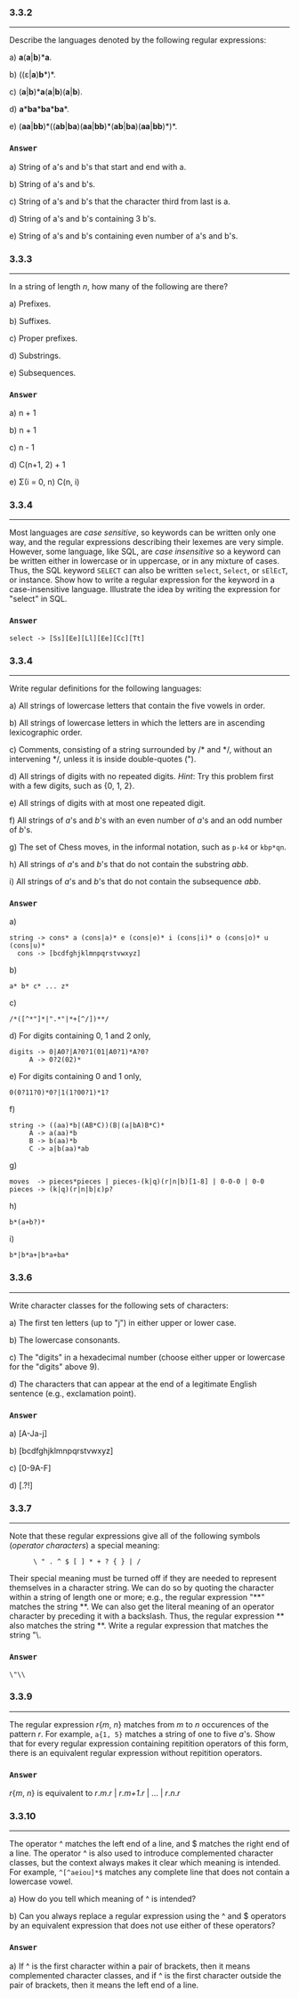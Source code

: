 ### 3.3.2
***
Describe the languages denoted by the following regular expressions:

a) **a**(**a**|**b**)***a**.

b) ((ε|**a**)**b***)*.

c) (**a**|**b**)***a**(**a**|**b**)(**a**|**b**).

d) **a**\***ba**\***ba**\***ba**\*.

e) (**aa**|**bb**)\*((**ab**|**ba**)(**aa**|**bb**)\*(**ab**|**ba**)(**aa**|**bb**)\*)\*.

### `Answer`
a) String of a's and b's that start and end with a.

b) String of a's and b's.

c) String of a's and b's that the character third from last is a.

d) String of a's and b's containing 3 b's.

e) String of a's and b's containing even number of a's and b's.

### 3.3.3
***
In a string of length *n*, how many of the following are there?

a) Prefixes.

b) Suffixes.

c) Proper prefixes.

d) Substrings.

e) Subsequences.

### `Answer`
a) n + 1

b) n + 1

c) n - 1

d) C(n+1, 2) + 1

e) Σ(i = 0, n) C(n, i)

### 3.3.4
***
Most languages are *case sensitive*, so keywords can be written only one way, and the regular expressions describing their lexemes are very simple. However, some language, like SQL, are *case insensitive* so a keyword can be written either in lowercase or in uppercase, or in any mixture of cases. Thus, the SQL keyword ```SELECT``` can also be written ```select```, ```Select```, or ```sElEcT```, or instance. Show how to write a regular expression for the keyword in a case-insensitive language. Illustrate the idea by writing the expression for "select" in SQL.

### `Answer`
```
select -> [Ss][Ee][Ll][Ee][Cc][Tt]
```

### 3.3.4
***
Write regular definitions for the following languages:

a) All strings of lowercase letters that contain the five vowels in order.

b) All strings of lowercase letters in which the letters are in ascending lexicographic order.

c) Comments, consisting of a string surrounded by /* and */, without an intervening */, unless it is inside double-quotes (").

d) All strings of digits with no repeated digits. *Hint*: Try this problem first with a few digits, such as {0, 1, 2}.

e) All strings of digits with at most one repeated digit.

f) All strings of *a*'s and *b*'s with an even number of *a*'s and an odd number of *b*'s.

g) The set of Chess moves, in the informal notation, such as ```p-k4``` or ```kbp*qn```.

h) All strings of *a*'s and *b*'s that do not contain the substring *abb*.

i) All strings of *a*'s and *b*'s that do not contain the subsequence *abb*.

### `Answer`
a)
```
string -> cons* a (cons|a)* e (cons|e)* i (cons|i)* o (cons|o)* u (cons|u)*
  cons -> [bcdfghjklmnpqrstvwxyz]
```
b)
```
a* b* c* ... z*
```
c)
```
/*([^*"]*|".*"|*+[^/])**/
```
d) For digits containing 0, 1 and 2 only,
```
digits -> 0|A0?|A?0?1(01|A0?1)*A?0?
     A -> 0?2(02)*
```
e) For digits containing 0 and 1 only,
```
0(0?11?0)*0?|1(1?00?1)*1?
```
f)
```
string -> ((aa)*b|(AB*C))(B|(a|bA)B*C)*
     A -> a(aa)*b
     B -> b(aa)*b
     C -> a|b(aa)*ab
```
g)
```
moves  -> pieces*pieces | pieces-(k|q)(r|n|b)[1-8] | 0-0-0 | 0-0
pieces -> (k|q)(r|n|b|ε)p?
```
h)
```
b*(a+b?)*
```
i)
```
b*|b*a+|b*a+ba*
```


### 3.3.6
***
Write character classes for the following sets of characters:

a) The first ten letters (up to "j") in either upper or lower case.

b) The lowercase consonants.

c) The "digits" in a hexadecimal number (choose either upper or lowercase for the "digits" above 9).

d) The characters that can appear at the end of a legitimate English sentence (e.g., exclamation point).

### `Answer`
a) [A-Ja-j]

b) [bcdfghjklmnpqrstvwxyz]

c) [0-9A-F]

d) [.?!]

### 3.3.7
***
Note that these regular expressions give all of the following symbols (*operator characters*) a special meaning:
```
      \ " . ^ $ [ ] * + ? { } | /
```
Their special meaning must be turned off if they are needed to represent themselves in a character string. We can do so by quoting the character within a string of length one or more; e.g., the regular expression "**" matches the string **. We can also get the literal meaning of an operator character by preceding it with a backslash. Thus, the regular expression \*\* also matches the string **. Write a regular expression that matches the string "\\.

### `Answer`
```
\"\\
```

### 3.3.9
***
The regular expression *r*{*m*, *n*} matches from *m* to *n* occurences of the pattern *r*. For example, ```a{1, 5}``` matches a string of one to five *a*'s. Show that for every regular expression containing repitition operators of this form, there is an equivalent regular expression without repitition operators.

### `Answer`
*r*{*m*, *n*} is equivalent to *r*.*m*.*r* | *r*.*m+1*.*r* | ... | *r*.*n*.*r*

### 3.3.10
***
The operator ^ matches the left end of a line, and $ matches the right end of a line. The operator ^ is also used to introduce complemented character classes, but the context always makes it clear which meaning is intended. For example, ```^[^aeiou]*$``` matches any complete line that does not contain a lowercase vowel.

a) How do you tell which meaning of ^ is intended?

b) Can you always replace a regular expression using the ^ and $ operators by an equivalent expression that does not use either of these operators?

### `Answer`
a) If ^ is the first character within a pair of brackets, then it means complemented character classes, and if ^ is the first character outside the pair of brackets, then it means the left end of a line.
